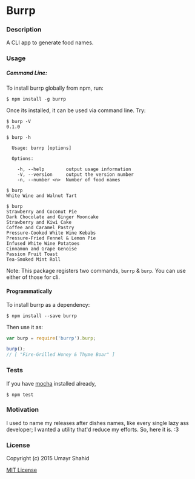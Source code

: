 Burrp
=============

### Description

A CLI app to generate food names.

### Usage

##### Command Line:

To install burrp globally from npm, run:

```
$ npm install -g burrp
```

Once its installed, it can be used via command line. Try:
```
$ burp -V
0.1.0

$ burp -h

  Usage: burrp [options]

  Options:

    -h, --help        output usage information
    -V, --version     output the version number
    -n, --number <n>  Number of food names

$ burp
White Wine and Walnut Tart

$ burp
Strawberry and Coconut Pie
Dark Chocolate and Ginger Mooncake
Strawberry and Kiwi Cake
Coffee and Caramel Pastry
Pressure-Cooked White Wine Kebabs
Pressure-Fried Fennel & Lemon Pie
Infused White Wine Potatoes
Cinnamon and Grape Genoise
Passion Fruit Toast
Tea-Smoked Mint Roll

```
Note: This package registers two commands, `burrp` & `burp`. You can use either of those for cli.

#### Programmatically

To install burrp as a dependency:

```
$ npm install --save burrp
```

Then use it as:

``` javascript
var burp = require('burrp').burp;

burp();
// [ "Fire-Grilled Honey & Thyme Boar" ]
```

### Tests

If you have [mocha](https://github.com/mochajs/mocha) installed already,
```
$ npm test
```

### Motivation

I used to name my releases after dishes names, like every single lazy ass developer; I wanted a utility that'd reduce my efforts. So, here it is. :3

### License

Copyright (c) 2015 Umayr Shahid

[MIT License](http://en.wikipedia.org/wiki/MIT_License)
